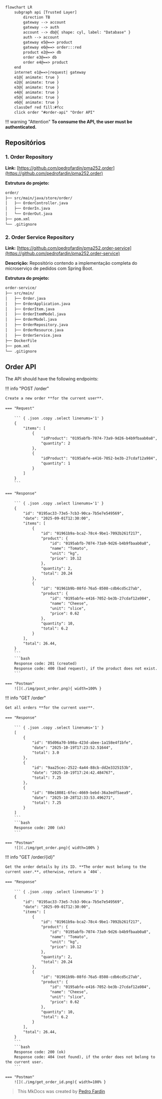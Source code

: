 ``` mermaid
flowchart LR
    subgraph api [Trusted Layer]
        direction TB
        gateway --> account
        gateway --> auth
        account --> db@{ shape: cyl, label: "Database" }
        auth --> account
        gateway e5@==> product
        gateway e6@==> order:::red
        product e2@==> db
        order e3@==> db
        order e4@==> product
    end
    internet e1@==>|request| gateway
    e1@{ animate: true }
    e2@{ animate: true }
    e3@{ animate: true }
    e4@{ animate: true }
    e5@{ animate: true }
    e6@{ animate: true }
    classDef red fill:#fcc
    click order "#order-api" "Order API"
```

!!! warning "Attention"
    **To consume the API, the user must be authenticated.**

## Repositórios

### 1. Order Repository
**Link:** [https://github.com/pedrofardin/pma252.order](https://github.com/pedrofardin/pma252.order)

**Estrutura do projeto:**
```bash
order/
├── src/main/java/store/order/
│   ├── OrderController.java
│   ├── OrderIn.java
│   └── OrderOut.java
├── pom.xml
└── .gitignore
```

### 2. Order Service Repository
**Link:** [https://github.com/pedrofardin/pma252.order-service](https://github.com/pedrofardin/pma252.order-service)

**Descrição:** Repositório contendo a implementação completa do microserviço de pedidos com Spring Boot.

**Estrutura do projeto:**
```bash
order-service/
├── src/main/
│   ├── Order.java
│   ├── OrderApplication.java
│   ├── OrderItem.java
│   ├── OrderItemModel.java
│   ├── OrderModel.java
│   ├── OrderRepository.java
│   ├── OrderResource.java
│   ├── OrderService.java
├── DockerFile
├── pom.xml
└── .gitignore
```

## Order API

The API should have the following endpoints:

!!! info "POST /order"

    Create a new order **for the current user**.

    === "Request"

        ``` { .json .copy .select linenums='1' }
        {
            "items": [
                {
                    "idProduct": "0195abfb-7074-73a9-9d26-b4b9fbaab0a8",
                    "quantity": 2
                },
                {
                    "idProduct": "0195abfe-e416-7052-be3b-27cdaf12a984",
                    "quantity": 1
                }
            ]
        }
        ```

    === "Response"

        ``` { .json .copy .select linenums='1' }
        {
            "id": "0195ac33-73e5-7cb3-90ca-7b5e7e549569",
            "date": "2025-09-01T12:30:00",
            "items": [
                {
                    "id": "01961b9a-bca2-78c4-9be1-7092b261f217",
                    "product": {
                        "id": "0195abfb-7074-73a9-9d26-b4b9fbaab0a8",
                        "name": "Tomato",
                        "unit": "kg",
                        "price": 10.12
                    },
                    "quantity": 2,
                    "total": 20.24
                },
                {
                    "id": "01961b9b-08fd-76a5-8508-cdb6cd5c27ab",
                    "product": {
                        "id": "0195abfe-e416-7052-be3b-27cdaf12a984",
                        "name": "Cheese",
                        "unit": "slice",
                        "price": 0.62
                    },
                    "quantity": 10,
                    "total": 6.2
                }
            ],
            "total": 26.44,
        }
        ```
        ```bash
        Response code: 201 (created)
        Response code: 400 (bad request), if the product does not exist.
        ```

    === "Postman"
        ![](./img/post_order.png){ width=100% }

!!! info "GET /order"

    Get all orders **for the current user**.

    === "Response"

        ``` { .json .copy .select linenums='1' }
        [
            {
                "id": "85d06a70-b98a-423d-abee-1a158e4f1bfe",
                "date": "2025-10-19T17:23:52.51644",
                "total": 3.0
            },
            {
                "id": "9aa25cec-2522-4a44-88cb-dd2e3325153b",
                "date": "2025-10-19T17:24:42.484767",
                "total": 7.25
            },
            {
                "id": "80e18081-6fec-4669-bebd-36a3edf5aea9",
                "date": "2025-10-28T12:33:53.496271",
                "total": 7.25
            }
        ]
        ```
        ```bash
        Response code: 200 (ok)
        ```

    === "Postman"
        ![](./img/get_order.png){ width=100% }

!!! info "GET /order/{id}"

    Get the order details by its ID. **The order must belong to the current user.**, otherwise, return a `404`.

    === "Response"

        ``` { .json .copy .select linenums='1' }
        {
            "id": "0195ac33-73e5-7cb3-90ca-7b5e7e549569",
            "date": "2025-09-01T12:30:00",
            "items": [
                {
                    "id": "01961b9a-bca2-78c4-9be1-7092b261f217",
                    "product": {
                        "id": "0195abfb-7074-73a9-9d26-b4b9fbaab0a8",
                        "name": "Tomato",
                        "unit": "kg",
                        "price": 10.12
                    },
                    "quantity": 2,
                    "total": 20.24
                },
                {
                    "id": "01961b9b-08fd-76a5-8508-cdb6cd5c27ab",
                    "product": {
                        "id": "0195abfe-e416-7052-be3b-27cdaf12a984",
                        "name": "Cheese",
                        "unit": "slice",
                        "price": 0.62
                    },
                    "quantity": 10,
                    "total": 6.2
                }
            ],
            "total": 26.44,
        }
        ```
        ```bash
        Response code: 200 (ok)
        Response code: 404 (not found), if the order does not belong to the current user.
        ```

    === "Postman"
        ![](./img/get_order_id.png){ width=100% }

> This MkDocs was created by [Pedro Fardin](https://github.com/pedrofardin)